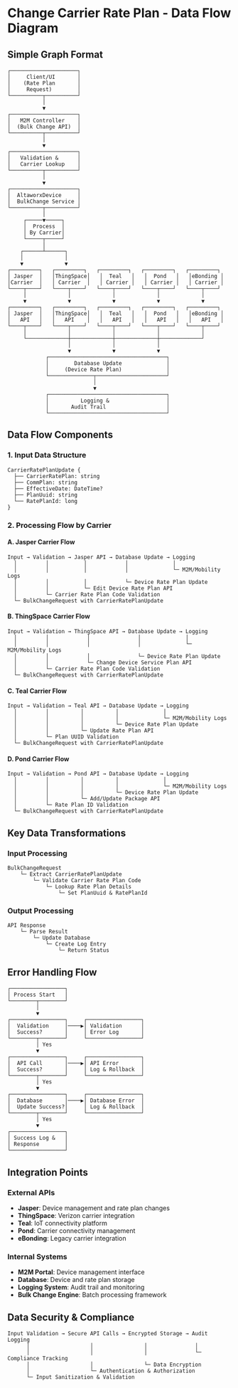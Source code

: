 # Change Carrier Rate Plan - Data Flow Diagram

## Simple Graph Format

```
┌─────────────────────┐
│     Client/UI       │
│    (Rate Plan       │
│     Request)        │
└──────────┬──────────┘
           │
           ▼
┌─────────────────────┐
│   M2M Controller    │
│  (Bulk Change API)  │
└──────────┬──────────┘
           │
           ▼
┌─────────────────────┐
│   Validation &      │
│   Carrier Lookup    │
└──────────┬──────────┘
           │
           ▼
┌─────────────────────┐
│  AltaworxDevice     │
│  BulkChange Service │
└──────────┬──────────┘
           │
     ┌─────▼─────┐
     │  Process  │
     │ By Carrier│
     └─────┬─────┘
           │
    ┌──────┴──────┐
    │             │
    ▼             ▼
┌─────────┐   ┌─────────┐   ┌─────────┐   ┌─────────┐   ┌─────────┐
│ Jasper  │   │ThingSpace│   │  Teal   │   │  Pond   │   │eBonding │
│Carrier  │   │ Carrier  │   │ Carrier │   │ Carrier │   │ Carrier │
└────┬────┘   └────┬────┘   └────┬────┘   └────┬────┘   └────┬────┘
     │             │             │             │             │
     ▼             ▼             ▼             ▼             ▼
┌─────────┐   ┌─────────┐   ┌─────────┐   ┌─────────┐   ┌─────────┐
│ Jasper  │   │ThingSpace│   │  Teal   │   │  Pond   │   │eBonding │
│   API   │   │   API    │   │   API   │   │   API   │   │   API   │
└────┬────┘   └────┬────┘   └────┬────┘   └────┬────┘   └────┬────┘
     │             │             │             │             │
     └─────────────┼─────────────┼─────────────┼─────────────┘
                   │             │             │
                   ▼             ▼             ▼
            ┌─────────────────────────────────────┐
            │        Database Update              │
            │     (Device Rate Plan)              │
            └──────────────┬──────────────────────┘
                           │
                           ▼
            ┌─────────────────────────────────────┐
            │          Logging &                  │
            │       Audit Trail                   │
            └─────────────────────────────────────┘
```

## Data Flow Components

### 1. Input Data Structure
```
CarrierRatePlanUpdate {
  ├── CarrierRatePlan: string
  ├── CommPlan: string  
  ├── EffectiveDate: DateTime?
  ├── PlanUuid: string
  └── RatePlanId: long
}
```

### 2. Processing Flow by Carrier

#### A. Jasper Carrier Flow
```
Input → Validation → Jasper API → Database Update → Logging
  │         │           │            │              │
  │         │           │            │              └─ M2M/Mobility Logs
  │         │           │            └─ Device Rate Plan Update
  │         │           └─ Edit Device Rate Plan API
  │         └─ Carrier Rate Plan Code Validation
  └─ BulkChangeRequest with CarrierRatePlanUpdate
```

#### B. ThingSpace Carrier Flow
```
Input → Validation → ThingSpace API → Database Update → Logging
  │         │            │               │              │
  │         │            │               │              └─ M2M/Mobility Logs
  │         │            │               └─ Device Rate Plan Update
  │         │            └─ Change Device Service Plan API
  │         └─ Carrier Rate Plan Code Validation
  └─ BulkChangeRequest with CarrierRatePlanUpdate
```

#### C. Teal Carrier Flow
```
Input → Validation → Teal API → Database Update → Logging
  │         │          │          │              │
  │         │          │          │              └─ M2M/Mobility Logs
  │         │          │          └─ Device Rate Plan Update
  │         │          └─ Update Rate Plan API
  │         └─ Plan UUID Validation
  └─ BulkChangeRequest with CarrierRatePlanUpdate
```

#### D. Pond Carrier Flow
```
Input → Validation → Pond API → Database Update → Logging
  │         │          │          │              │
  │         │          │          │              └─ M2M/Mobility Logs
  │         │          │          └─ Device Rate Plan Update
  │         │          └─ Add/Update Package API
  │         └─ Rate Plan ID Validation
  └─ BulkChangeRequest with CarrierRatePlanUpdate
```

## Key Data Transformations

### Input Processing
```
BulkChangeRequest
    └─ Extract CarrierRatePlanUpdate
        └─ Validate Carrier Rate Plan Code
            └─ Lookup Rate Plan Details
                └─ Set PlanUuid & RatePlanId
```

### Output Processing
```
API Response
    └─ Parse Result
        └─ Update Database
            └─ Create Log Entry
                └─ Return Status
```

## Error Handling Flow

```
┌─────────────────┐
│ Process Start   │
└────────┬────────┘
         │
         ▼
┌─────────────────┐     ┌─────────────────┐
│  Validation     │────▶│ Validation      │
│  Success?       │     │ Error Log       │
└────────┬────────┘     └─────────────────┘
         │ Yes
         ▼
┌─────────────────┐     ┌─────────────────┐
│  API Call       │────▶│ API Error       │
│  Success?       │     │ Log & Rollback  │
└────────┬────────┘     └─────────────────┘
         │ Yes
         ▼
┌─────────────────┐     ┌─────────────────┐
│  Database       │────▶│ Database Error  │
│  Update Success?│     │ Log & Rollback  │
└────────┬────────┘     └─────────────────┘
         │ Yes
         ▼
┌─────────────────┐
│ Success Log &   │
│ Response        │
└─────────────────┘
```

## Integration Points

### External APIs
- **Jasper**: Device management and rate plan changes
- **ThingSpace**: Verizon carrier integration
- **Teal**: IoT connectivity platform
- **Pond**: Carrier connectivity management
- **eBonding**: Legacy carrier integration

### Internal Systems
- **M2M Portal**: Device management interface
- **Database**: Device and rate plan storage
- **Logging System**: Audit trail and monitoring
- **Bulk Change Engine**: Batch processing framework

## Data Security & Compliance

```
Input Validation → Secure API Calls → Encrypted Storage → Audit Logging
      │                   │                │               │
      │                   │                │               └─ Compliance Tracking
      │                   │                └─ Data Encryption
      │                   └─ Authentication & Authorization
      └─ Input Sanitization & Validation
```